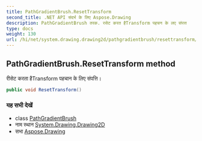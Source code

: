 ```yaml
---
title: PathGradientBrush.ResetTransform
second_title: .NET API संदर्भ के लिए Aspose.Drawing
description: PathGradientBrush तरक. रसेट करत हैTransform पहचन के लए संपत्त
type: docs
weight: 130
url: /hi/net/system.drawing.drawing2d/pathgradientbrush/resettransform/
---
```

## PathGradientBrush.ResetTransform method

रीसेट करता हैTransform पहचान के लिए संपत्ति।

```csharp
public void ResetTransform()
```

### यह सभी देखें

* class [PathGradientBrush](../)
* नाम स्थान [System.Drawing.Drawing2D](../../pathgradientbrush/)
* सभा [Aspose.Drawing](../../../)


